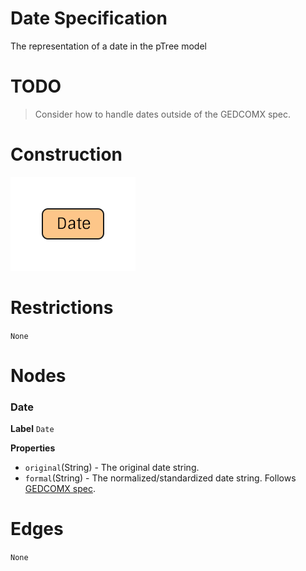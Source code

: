 # Date Specification
The representation of a date in the pTree model

# TODO

> Consider how to handle dates outside of the GEDCOMX spec.

# Construction

![](../img/what/date.png)

# Restrictions
`None`

# Nodes

### Date

**Label** `Date`

**Properties**

* `original`(String) - The original date string.
* `formal`(String) - The normalized/standardized date string. Follows [GEDCOMX spec](https://github.com/FamilySearch/gedcomx/blob/master/specifications/date-format-specification.md).

# Edges
`None`